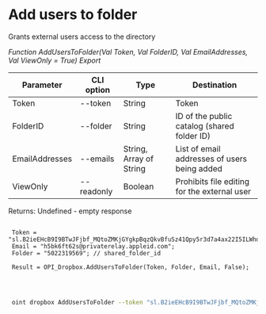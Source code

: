 ﻿---
sidebar_position: 4
---

# Add users to folder
 Grants external users access to the directory


*Function AddUsersToFolder(Val Token, Val FolderID, Val EmailAddresses, Val ViewOnly = True) Export*

 | Parameter | CLI option | Type | Destination |
 |-|-|-|-|
 | Token | --token | String | Token |
 | FolderID | --folder | String | ID of the public catalog (shared folder ID) |
 | EmailAddresses | --emails | String, Array of String | List of email addresses of users being added |
 | ViewOnly | --readonly | Boolean | Prohibits file editing for the external user |

 
 Returns: Undefined - empty response

```bsl title="Code example"
	
 Token = "sl.B2ieEHcB9I9BTwJFjbf_MQtoZMKjGYgkpBqzQkvBfuSz41Qpy5r3d7a4ax22I5ILWhd9KLbN5L...";
 Email = "h5bk6ft62s@privaterelay.appleid.com";
 Folder = "5022319569"; // shared_folder_id
 
 Result = OPI_Dropbox.AddUsersToFolder(Token, Folder, Email, False);
 
	
```

```sh title="CLI command example"
 
 oint dropbox AddUsersToFolder --token "sl.B2ieEHcB9I9BTwJFjbf_MQtoZMKjGYgkpBqzQkvBfuSz41Qpy5r3d7a4ax22I5ILWhd9KLbN5L..." --folder %folder% --emails %emails% --readonly %readonly%


```


```json title="Result"



```
